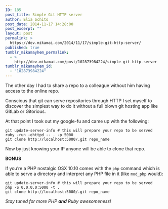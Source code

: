 ```yaml
---
ID: 185
post_title: Simple Git HTTP server
author: Elia Schito
post_date: 2014-11-17 14:28:00
post_excerpt: ""
layout: post
permalink: >
  https://dev.mikamai.com/2014/11/17/simple-git-http-server/
published: true
tumblr_mikamayhem_permalink:
  - >
    http://dev.mikamai.com/post/102873984224/simple-git-http-server
tumblr_mikamayhem_id:
  - "102873984224"
---
```

<p>The other day I had to share a repo to a colleague without him having access to the online repo.</p>

<p>Conscious that git can serve repositories through HTTP I set myself to discover the simplest way to do it without a full blown git hosting app like GitLab or Gitorious.</p>

<p>At that point I took out my google-fu and came up with the following:</p>
    <pre><code class="bash">git update-server-info # this will prepare your repo to be served
ruby -run -ehttpd -- . -p 5000
git clone http://localhost:5000/.git repo_name
</code></pre>

<p>Now by just knowing your IP anyone will be able to clone that repo.</p>

<p><strong>BONUS</strong></p>

<p>If you&rsquo;re a PHP nostalgic OSX 10.10 comes with the <code>php</code> command which is able to serve a directory and interpret any PHP file in it (like <code>mod_php</code> would):</p>
    <pre><code class="bash">git update-server-info # this will prepare your repo to be served
php -S 0.0.0.0:5000 -t .
git clone http://localhost:5000/.git repo_name
</code></pre>

<p><em>Stay tuned for more PHP <strong>and</strong> Ruby awesomeness!</em></p>